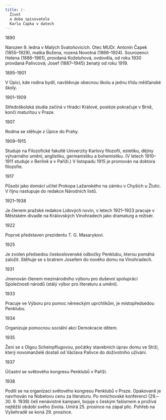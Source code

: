 ```yaml
---
title: |-
  Život
  a doba spisovatele
  Karla Čapka v datech
---
```


1890

  

Narozen 9. ledna v Malých Svatoňovicích. Otec MUDr. Antonín Čapek (1855–1929), matka Božena, rozená Novotná (1866–1924). Sourozenci: Helena (1886–1961), provdaná Koželuhová, ovdověla, od roku 1930 provdaná Palivcová; Josef (1887–1945) ženatý od roku 1919.

1895–1901

  

V Úpici, kde rodina bydlí, navštěvuje obecnou školu a jednu třídu měšťanské školy.

1901–1909

  

Středoškolská studia začíná v Hradci Králové, posléze pokračuje v Brně, končí maturitou v Praze.

1907

  

Rodina se stěhuje z Úpice do Prahy.

1909–1915

  

Studuje na Filozofické fakultě Univerzity Karlovy filozofii, estetiku, dějiny výtvarného umění, anglistiku, germanistiku a bohemistiku. (V letech 1910–1911 studuje v Berlíně a v Paříži.) V listopadu 1915 je promován na doktora filozofie.

1917

  

Působí jako domácí učitel Prokopa Lažanského na zámku v Chyších u Žlutic. V říjnu nastupuje do redakce Národních listů.

1921–1938

  

Je členem pražské redakce Lidových novin, v letech 1921–1923 pracuje v Městském divadle na Královských Vinohradech jako dramaturg a režisér.

1922

  

Poprvé představen prezidentu T. G. Masarykovi.

1925

  

Je zvolen předsedou československé odbočky Penklubu, kterou pomáhá založit. Stěhuje se s bratrem Josefem do nového domu na Vinohradech.

1931

  

Jmenován členem mezinárodního výboru pro duševní spolupráci Společnosti národů (stálý výbor pro literaturu a umění).

1933

  

Pracuje ve Výboru pro pomoc německým uprchlíkům, je místopředsedou Penklubu.

1934

  

Organizuje pomocnou sociální akci Demokracie dětem.

1935

  

Žení se s Olgou Scheinpflugovou, počátky stavebních úprav domu ve Strži, který novomanželé dostali od Václava Palivce do doživotního užívání.

1937

  

Účastní se světového kongresu Penklubů v Paříži.

1938

  

Podílí se na organizaci světového kongresu Penklubů v Praze. Opakovaně je navrhován na Nobelovu cenu za literaturu. Po mnichovské konferenci (29.–30. 9. 1938) čelí nenávistné kampani, bojuje s českým fašismem a prožívá nejtěžší období svého života. Umírá 25. prosince na zápal plic. Pohřeb na Vyšehradě se koná 29. prosince.
